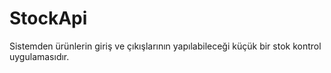 # StockApi
Sistemden ürünlerin giriş ve çıkışlarının yapılabileceği küçük bir stok kontrol uygulamasıdır.
